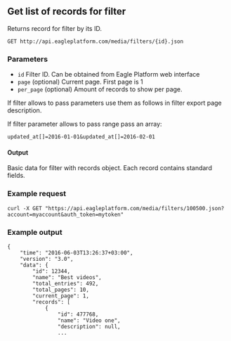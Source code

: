 ## Get list of records for filter

Returns record for filter by its ID. 

    GET http://api.eagleplatform.com/media/filters/{id}.json

### Parameters

* `id` Filter ID. Can be obtained from Eagle Platform web interface
* `page` (optional) Current page. First page is 1
* `per_page` (optional) Amount of records to show per page.

If filter allows to pass parameters use them as follows in filter export page description.

If filter parameter allows to pass range pass an array:

    updated_at[]=2016-01-01&updated_at[]=2016-02-01

#### Output

Basic data for filter with records object. Each record contains standard fields.

### Example request

    curl -X GET "https://api.eagleplatform.com/media/filters/100500.json?account=myaccount&auth_token=mytoken"

### Example output

    {
        "time": "2016-06-03T13:26:37+03:00",
        "version": "3.0",
        "data": {
            "id": 12344,
            "name": "Best videos",
            "total_entries": 492,
            "total_pages": 10,
            "current_page": 1,
            "records": [
                {
                    "id": 477768,
                    "name": "Video one",
                    "description": null,
                    ...
